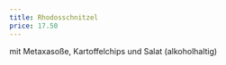 ```yaml
---
title: Rhodosschnitzel
price: 17.50
---
```


mit Metaxasoße, Kartoffelchips und Salat (alkoholhaltig)
